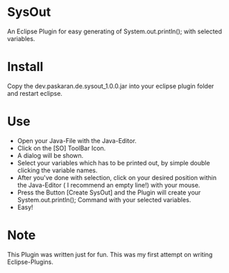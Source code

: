 # SysOut
An Eclipse Plugin for easy generating of System.out.println(); with selected variables. 

# Install
Copy the dev.paskaran.de.sysout_1.0.0.jar into your eclipse plugin folder and restart eclipse.

# Use
- Open your Java-File with the Java-Editor. 
- Click on the [SO] ToolBar Icon.
- A dialog will be shown.
- Select your variables which has to be printed out, by simple double clicking the variable names.
- After you've done with selection, click on your desired position within the Java-Editor ( I recommend an empty line!) with your mouse.
- Press the Button [Create SysOut] and the Plugin will create your System.out.println(<variables>); Command with your selected variables.
- Easy!

# Note
This Plugin was written just for fun. This was my first attempt on writing Eclipse-Plugins. 
